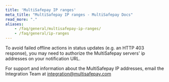 ```yaml
---
title: 'MultiSafepay IP ranges'
meta_title: "MultiSafepay IP ranges - MultiSafepay Docs"
read_more: "."
aliases:
    - /faq/general/multisafepay-ip-ranges/
    - /faq/general/ip-ranges
---
```

To avoid failed offline actions in status updates (e.g. an HTTP 403 response), you may need to authorize the MultiSafepay servers' ip addresses on your notification URL. 

For support and information about the MultiSafepay IP addresses, email the Integration Team at <integration@multisafepay.com>
